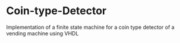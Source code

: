 # Coin-type-Detector
Implementation of a finite state machine for a coin type detector of a vending machine using VHDL
